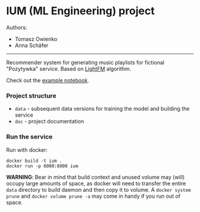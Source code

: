 # IUM (ML Engineering) project

Authors:
- Tomasz Owienko
- Anna Schäfer

---

Recommender system for generating music playlists for fictional "Pozytywka" service. Based on [LightFM](https://making.lyst.com/lightfm/docs/lightfm.html) algorithm.

Check out the [example notebook](src/example.ipynb).

### Project structure
- `data` - subsequent data versions for training the model and building the service
- `doc` - project documentation

### Run the service

Run with docker:
```shell
docker build -t ium .
docker run -p 8000:8000 ium
```

**WARNING**: Bear in mind that build context and unused volume may (will) occupy large amounts of space, as docker will need to transfer the entire `data` directory to build daemon and then copy it to volume. A `docker system prune` and `docker volume prune -a` may come in handy if you run out of space.